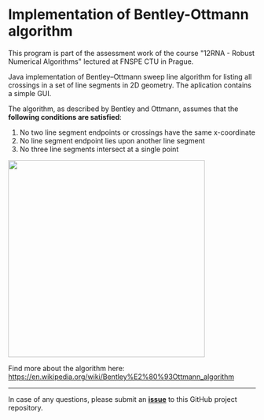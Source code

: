 # Implementation of Bentley-Ottmann algorithm

This program is part of the assessment work of the course "12RNA - Robust Numerical Algorithms" lectured at FNSPE CTU in Prague.

Java implementation of Bentley–Ottmann sweep line algorithm for listing all crossings in a set of line segments in 2D geometry. The aplication contains a simple GUI.

The algorithm, as described by Bentley and Ottmann, assumes that the **following conditions are satisfied**:

1. No two line segment endpoints or crossings have the same x-coordinate
2. No line segment endpoint lies upon another line segment
3. No three line segments intersect at a single point

<img src="https://github.com/valenpe7/bentley-ottmann/raw/master/bentley-ottmann.gif" width="400" height="400">

Find more about the algorithm here: https://en.wikipedia.org/wiki/Bentley%E2%80%93Ottmann_algorithm

---

In case of any questions, please submit an **[issue](https://github.com/valenpe7/bentley-ottmann/issues)** to this GitHub project repository.
